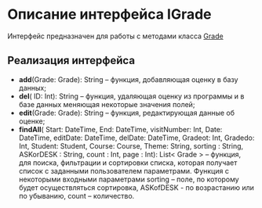 # Описание интерфейса IGrade
Интерфейс предназначен для работы с методами класса [Grade](./Grade.md "Класс Grade")

## Реализация интерфейса

* **add**(Grade: Grade): String – функция, добавляющая  оценку в базу данных;
* **del**( ID: Int): String –  функция, удаляющая оценку из программы и в базе данных меняющая некоторые значения полей;
* **edit**(Grade: Grade): String – функция, редактирующая данные об оценке;
* **findAll**(  Start:	DateTime, End: DateTime, visitNumber: Int, Date:	DateTime,  editDate: DateTime, delDate:	DateTime,  Gradeot: Int,  Gradedo: Int,  Student: Student,  Course: Course, Theme: String, sorting : String, ASKorDESK : String,  count : Int, page : Int): List< Grade >  – функция, для поиска, фильтрации и сортировки списка, которая получает список с заданными пользователем параметрами.
Функция с некоторыми входными параметрами sorting – поле, по которому будет осуществляться сортировка, ASKofDESK - по возрастанию или по убыванию, count – количество.  



